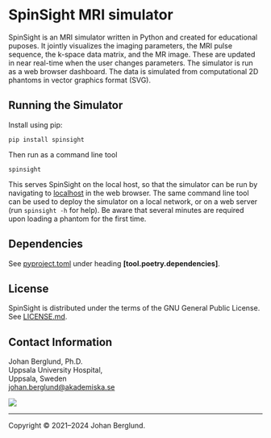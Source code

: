 SpinSight MRI simulator
===
SpinSight is an MRI simulator written in Python and created for educational puposes. It jointly visualizes the imaging parameters, the MRI pulse sequence, the k-space data matrix, and the MR image. These are updated in near real-time when the user changes parameters. The simulator is run as a web browser dashboard. The data is simulated from computational 2D phantoms in vector graphics format (SVG).

Running the Simulator
---
Install using pip: 
```
pip install spinsight
```
Then run as a command line tool
```
spinsight
```
This serves SpinSight on the local host, so that the simulator can be run by navigating to [localhost](http://localhost) in the web browser. The same command line tool can be used to deploy the simulator on a local network, or on a web server (run `spinsight -h` for help). Be aware that several minutes are required upon loading a phantom for the first time.  

Dependencies
------------
See [pyproject.toml](./pyproject.toml) under heading **[tool.poetry.dependencies]**. 

License
-------
SpinSight is distributed under the terms of the GNU General Public License. See [LICENSE.md](./LICENSE.md).

Contact Information
-------------------
Johan Berglund, Ph.D.  
Uppsala University Hospital,  
Uppsala, Sweden  
johan.berglund@akademiska.se

![](spinsight.png)

---
Copyright © 2021–2024 Johan Berglund.